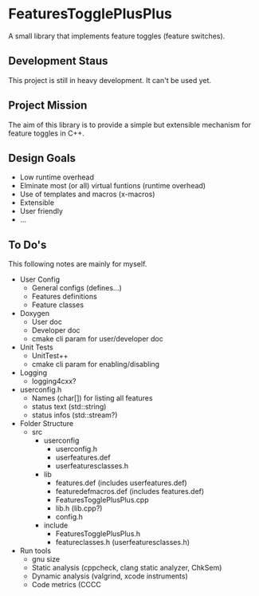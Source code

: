 FeaturesTogglePlusPlus
======================

A small library that implements feature toggles (feature switches).

Development Staus
-----------------
This project is still in heavy development. It can't be used yet.

Project Mission
---------------
The aim of this library is to provide a simple but extensible mechanism for feature toggles in C++.

Design Goals
------------
- Low runtime overhead
- Elminate most (or all) virtual funtions (runtime overhead)
- Use of templates and macros (x-macros)
- Extensible
- User friendly
- ...


To Do's
-------
This following notes are mainly for myself.
- User Config
    + General configs (defines...)
    + Features definitions
    + Feature classes
- Doxygen
    + User doc
    + Developer doc
    + cmake cli param for user/developer doc
- Unit Tests
    + UnitTest++
    + cmake cli param for enabling/disabling
- Logging
    + logging4cxx?
- userconfig.h
    + Names (char[]) for listing all features
    + status text (std::string)
    + status infos (std::stream?)
- Folder Structure
    + src
        + userconfig
            + userconfig.h
            + userfeatures.def
            + userfeaturesclasses.h
        + lib
            + features.def (includes userfeatures.def)
            + featuredefmacros.def (includes features.def)
            + FeaturesTogglePlusPlus.cpp
            + lib.h (lib.cpp?)
            + config.h
        + include
            + FeaturesTogglePlusPlus.h
            + featureclasses.h (userfeaturesclasses.h)
- Run tools
    + gnu size
    + Static analysis (cppcheck, clang static analyzer, ChkSem)
    + Dynamic analysis (valgrind, xcode instruments)
    + Code metrics (CCCC